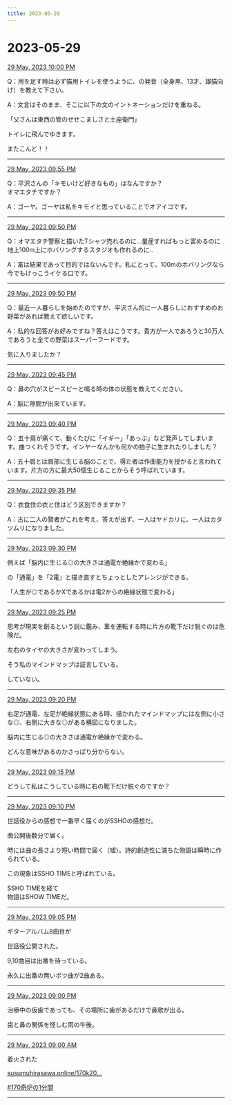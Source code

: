 ```yaml
---
title: 2023-05-29
---
```

# 2023-05-29

[29 May, 2023 10:00 PM](https://twitter.com/hirasawa/status/1663168323448721409#m)

Q：用を足す時は必ず猫用トイレを使うように、の発音（全身黒、13才、雄猫向け）を教えて下さい。  
  
A：文言はそのまま、そこに以下の文のイントネーションだけを重ねる。  
  
「父さんは東西の管のせせこましさと土座衛門」  
  
トイレに飛んでゆきます。  
  
またこんど！！

---

[29 May, 2023 09:55 PM](https://twitter.com/hirasawa/status/1663167052893528064#m)

Q：平沢さんの「キモいけど好きなもの」はなんですか？  
オマエタチですか？  
  
A：ゴーヤ。ゴーヤは私をキモイと思っていることでオアイコです。

---

[29 May, 2023 09:50 PM](https://twitter.com/hirasawa/status/1663165794732380160#m)

Q：オマエタチ警察と描いたTシャツ売れるのに…量産すればもっと富めるのに地上100m上にホバリングするスタジオも作れるのに..  
  
A：富は結果であって目的ではないんです。私にとって。100mのホバリングなら今でもけっこうイケる口です。

---

[29 May, 2023 09:50 PM](https://twitter.com/hirasawa/status/1663165794732199936#m)

Q：最近一人暮らしを始めたのですが、平沢さん的に一人暮らしにおすすめのお野菜があれば教えて欲しいです。  
  
A：私的な回答がお好みですね？答えはこうです。貴方が一人であろうと30万人であろうと全ての野菜はスーパーフードです。  
  
気に入りましたか？

---

[29 May, 2023 09:45 PM](https://twitter.com/hirasawa/status/1663164536374038529#m)

Q：鼻の穴がスピースピーと鳴る時の体の状態を教えてください。  
  
A：脳に隙間が出来ています。

---

[29 May, 2023 09:40 PM](https://twitter.com/hirasawa/status/1663163278036717573#m)

Q：五十肩が痛くて、動くたびに「イギー」「あっぶ」など発声してしまいます。曲つくれそうです。インヤーなんかも何かの拍子に生まれたりしました？  
  
A：五十肩とは肩部に生じる脳のことで、得た者は作曲能力を授かると言われています。片方の方に最大50個生じることからそう呼ばれています。

---

[29 May, 2023 09:35 PM](https://twitter.com/hirasawa/status/1663162019741302785#m)

Q：衣食住の衣と住はどう区別できますか？  
  
A：古に二人の賢者がこれを考え、答えが出ず、一人はヤドカリに、一人はカタツムリになりました。

---

[29 May, 2023 09:30 PM](https://twitter.com/hirasawa/status/1663160761441501189#m)

例えば「脳内に生じる◎の大きさは通電か絶縁かで変わる」  
  
の「通電」を「2電」と描き直すとちょっとしたアレンジができる。  
  
「人生が◎であるかXであるかは電2からの絶縁状態で変わる」

---

[29 May, 2023 09:25 PM](https://twitter.com/hirasawa/status/1663159503188299777#m)

思考が現実を創るという説に鑑み、車を運転する時に片方の靴下だけ脱ぐのは危険だ。  
  
左右のタイヤの大きさが変わってしまう。  
  
そう私のマインドマップは証言している。  
  
していない。

---

[29 May, 2023 09:20 PM](https://twitter.com/hirasawa/status/1663158245316509696#m)

右足が通電、左足が絶縁状態にある時、描かれたマインドマップには左側に小さな◎、右側に大きな◎がある構図になりました。  
  
脳内に生じる◎の大きさは通電か絶縁かで変わる。  
  
どんな意味があるのかさっぱり分からない。

---

[29 May, 2023 09:15 PM](https://twitter.com/hirasawa/status/1663156987381813250#m)

どうして私はこうしている時に右の靴下だけ脱ぐのですか？

---

[29 May, 2023 09:10 PM](https://twitter.com/hirasawa/status/1663155728469868544#m)

世話役からの感想で一番早く届くのがSSHOの感想だ。  
  
曲公開後数分で届く。  
  
時には曲の長さより短い時間で届く（嘘）。詩的創造性に満ちた物語は瞬時に作られている。  
  
この現象はSSHO TIMEと呼ばれている。  
  
SSHO TIMEを経て  
物語はSHOW TIMEだ。

---

[29 May, 2023 09:05 PM](https://twitter.com/hirasawa/status/1663154470430056448#m)

ギターアルバム8曲目が  
  
世話役公開された。  
  
9,10曲目は出番を待っている。  
  
永久に出番の無いボツ曲が2曲ある。

---

[29 May, 2023 09:00 PM](https://twitter.com/hirasawa/status/1663153217570734081#m)

治療中の仮歯であっても、その場所に歯があるだけで鼻歌が出る。  
  
歯と鼻の関係を怪しむ雨の午後。

---

[29 May, 2023 09:00 AM](https://twitter.com/hirasawa/status/1662972021616132096#m)

着火された  
  
<a href="http://susumuhirasawa.online/170k2022">susumuhirasawa.online/170k20…</a>  
  
<a href="https://twitter.com/search?q=%23170奇炉の1分間">#170奇炉の1分間</a>

---

